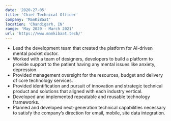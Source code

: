 ```yaml
---
date: '2020-27-05'
title: 'Chief Technical Officer'
company: 'ManKiBaat'
location: 'Chandigarh, IN'
range: 'May 2020 - March 2021'
url: 'https://www.mankibaat.tech/'
---
```


- Lead the development team that created the platform for AI-driven mental pocket doctor.
- Worked with a team of designers, developers to build a platform to provide support to the patient having any mental issues like anxiety, depression.
- Provided management oversight for the resources, budget and delivery of core technology services.
- Provided identification and pursuit of innovation and strategic technical product and solutions that aligned with each industry vertical.
- Developed and implemented repeatable and reusable technology frameworks.
- Planned and developed next-generation technical capabilities necessary to satisfy the company’s direction for email, mobile, site data integration.
